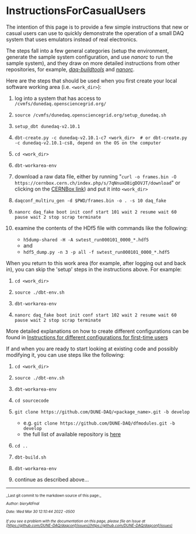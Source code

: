 # InstructionsForCasualUsers
The intention of this page is to provide a few simple instructions that new or casual users can use to quickly demonstrate the operation of a small DAQ system that uses emulators instead of real electronics.

The steps fall into a few general categories (setup the environment, generate the sample system configuration, and use _nanorc_ to run the sample system), and they draw on more detailed instructions from other repositories, for example, _[daq-buildtools](https://dune-daq-sw.readthedocs.io/en/latest/packages/daq-buildtools/)_ and _[nanorc](https://dune-daq-sw.readthedocs.io/en/latest/packages/nanorc/)_.

Here are the steps that should be used when you first create your local software working area (i.e. `<work_dir>`):



1. log into a system that has access to `/cvmfs/dunedaq.opensciencegrid.org/`


2. `source /cvmfs/dunedaq.opensciencegrid.org/setup_dunedaq.sh`


3. `setup_dbt dunedaq-v2.10.1`


4. `dbt-create.py -c dunedaq-v2.10.1-c7 <work_dir>  # or dbt-create.py -c dunedaq-v2.10.1-cs8, depend on the OS on the computer`


6. `cd <work_dir>`


7. `dbt-workarea-env`


9. download a raw data file, either by running
   "`curl -o frames.bin -O https://cernbox.cern.ch/index.php/s/7qNnuxD8igDOVJT/download`"
   or clicking on the [CERNBox link](https://cernbox.cern.ch/index.php/s/7qNnuxD8igDOVJT/download)) and put it into `<work_dir>`


11. `daqconf_multiru_gen -d $PWD/frames.bin -o . -s 10 daq_fake`


12. `nanorc daq_fake boot init conf start 101 wait 2 resume wait 60 pause wait 2 stop scrap terminate`


13. examine the contents of the HDf5 file with commands like the following:
    * `h5dump-shared -H -A swtest_run000101_0000_*.hdf5`
    * and
    * `hdf5_dump.py -n 3 -p all -f swtest_run000101_0000_*.hdf5`

When you return to this work area (for example, after logging out and back in), you can skip the 'setup' steps in the instructions above.  For example:



1. `cd <work_dir>`


2. `source ./dbt-env.sh`


4. `dbt-workarea-env`


7. `nanorc daq_fake boot init conf start 102 wait 2 resume wait 60 pause wait 2 stop scrap terminate`


More detailed explanations on how to create different configurations can be found in [Instructions for different configurations for first-time users](ConfigurationsForCasualUsers.md)

If and when you are ready to start looking at existing code and possibly modifying it, you can use steps like the following:



1. `cd <work_dir>`


2. `source ./dbt-env.sh`


4. `dbt-workarea-env`


5. `cd sourcecode`


6. `git clone https://github.com/DUNE-DAQ/<package_name>.git -b develop`
    * e.g. `git clone https://github.com/DUNE-DAQ/dfmodules.git -b develop`
    * the full list of available repository is [here](https://github.com/orgs/DUNE-DAQ/repositories)


8. `cd ..`


9. `dbt-build.sh`


4. `dbt-workarea-env`


10. continue as described above...


-----

<font size="1">
_Last git commit to the markdown source of this page:_


_Author: bieryAtFnal_

_Date: Wed Mar 30 12:10:44 2022 -0500_

_If you see a problem with the documentation on this page, please file an Issue at [https://github.com/DUNE-DAQ/daqconf/issues](https://github.com/DUNE-DAQ/daqconf/issues)_
</font>
